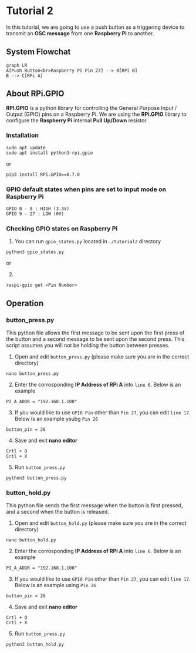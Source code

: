 # Tutorial 2
In this tutorial, we are going to use a push button as a triggering device to transmit an **OSC message** from one **Raspberry Pi** to another.

## System Flowchat
```mermaid
graph LR
A[Push Button<br>Raspberry Pi Pin 27] --> B[RPi B]
B --> C[RPi A]
```

## About RPi.GPIO
**RPI.GPIO** is a python library for controlling the General Purpose Input / Output (GPIO) pins on a Raspberry Pi. We are using the **RPi.GPIO** library to configure the **Raspberry Pi** internal **Pull Up/Down** resistor.

### Installation
```
sudo apt update
sudo apt install python3-rpi.gpio
```
or 
```
pip3 install RPi.GPIO==0.7.0
```

### GPIO default states when pins are set to input mode on Raspberry Pi
```
GPIO 0 - 8 : HIGH (3.3V)
GPIO 9 - 27 : LOW (0V)
```

### Checking GPIO states on Raspberry Pi
1. You can run `gpio_states.py` located in `./tutorial2` directory 
```
python3 gpio_states.py
```

or 

2. 
```
raspi-gpio get <Pin Number>
```

## Operation

### button_press.py
This python file allows the first message to be sent upon the first press of the button and a second message to be sent upon the second press. This script assumes you will not be holding the button between presses.

1. Open and edit `button_press.py` (please make sure you are in the correct directory)
```
nano button_press.py
```
2. Enter the corrosponding **IP Address of RPi A** into `line 6`. Below is an example
```
PI_A_ADDR = "192.168.1.100"
```
3. If you would like to use `GPIO Pin` other than `Pin 27`, you can edit `line 17`. Below is an example ysubg `Pin 26`
```
button_pin = 26
```
4. Save and exit **nano editor**
```
Crtl + O 
Crtl + X
```
5. Run `button_press.py`
```
python3 button_press.py
```


### button_hold.py
This python file sends the first message when the button is first pressed, and a second when the button is released.

1. Open and edit `button_hold.py` (please make sure you are in the correct directory)
```
nano button_hold.py
```
2. Enter the corrosponding **IP Address of RPi A** into `line 6`. Below is an example
```
PI_A_ADDR = "192.168.1.100"
```
3. If you would like to use `GPIO Pin` other than `Pin 27`, you can edit `line 17`. Below is an example using `Pin 26`
```
button_pin = 26
```
4. Save and exit **nano editor**
```
Crtl + O 
Crtl + X
```
5. Run `button_press.py`
```
python3 button_hold.py
```